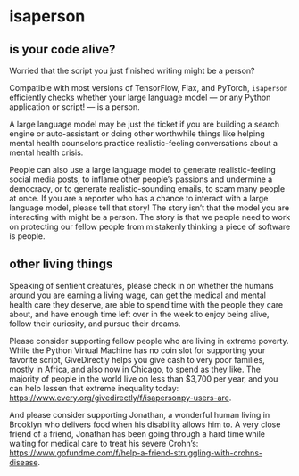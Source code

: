 # isaperson

## is your code alive?

Worried that the script you just finished writing might be a person?

Compatible with most versions of TensorFlow, Flax, and PyTorch, `isaperson` efficiently checks whether your large language model — or any Python application or script! — is a person.

A large language model may be just the ticket if you are building a search engine or auto-assistant or doing other worthwhile things like helping mental health counselors practice realistic-feeling conversations about a mental health crisis.

People can also use a large language model to generate realistic-feeling social media posts, to inflame other people’s passions and undermine a democracy, or to generate realistic-sounding emails, to scam many people at once. If you are a reporter who has a chance to interact with a large language model, please tell that story! The story isn’t that the model you are interacting with might be a person. The story is that we people need to work on protecting our fellow people from mistakenly thinking a piece of software is people.

## other living things

Speaking of sentient creatures, please check in on whether the humans around you are earning a living wage, can get the medical and mental health care they deserve, are able to spend time with the people they care about, and have enough time left over in the week to enjoy being alive, follow their curiosity, and pursue their dreams.

Please consider supporting fellow people who are living in extreme poverty. While the Python Virtual Machine has no coin slot for supporting your favorite script, GiveDirectly helps you give cash to very poor families, mostly in Africa, and also now in Chicago, to spend as they like. The majority of people in the world live on less than $3,700 per year, and you can help lessen that extreme inequality today: https://www.every.org/givedirectly/f/isapersonpy-users-are.


And please consider supporting Jonathan, a wonderful human living in Brooklyn who delivers food when his disability allows him to. A very close friend of a friend, Jonathan has been going through a hard time while waiting for medical care to treat his severe Crohn’s: https://www.gofundme.com/f/help-a-friend-struggling-with-crohns-disease.
